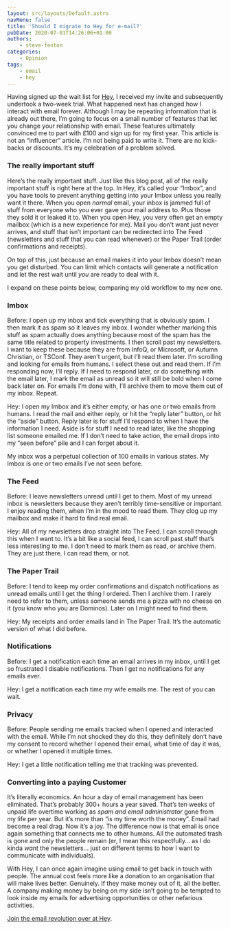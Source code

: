 ```yaml
---
layout: src/layouts/Default.astro
navMenu: false
title: 'Should I migrate to Hey for e-mail?'
pubDate: 2020-07-01T14:26:06+01:00
authors:
    - steve-fenton
categories:
    - Opinion
tags:
    - email
    - hey
---
```


Having signed up the wait list for [Hey](https://hey.com/), I received my invite and subsequently undertook a two-week trial. What happened next has changed how I interact with email forever. Although I may be repeating information that is already out there, I’m going to focus on a small number of features that let you change your relationship with email. These features ultimately convinced me to part with £100 and sign up for my first year. This article is not an “influencer” article. I’m not being paid to write it. There are no kick-backs or discounts. It’s my celebration of a problem solved.

### The really important stuff

Here’s the really important stuff. Just like this blog post, all of the really important stuff is right here at the top. In Hey, it’s called your “Imbox”, and you have tools to prevent anything getting into your Imbox unless you really want it there. When you open *normal* email, your inbox is jammed full of stuff from everyone who you ever gave your mail address to. Plus those they sold it or leaked it to. When you open Hey, you very often get an empty mailbox (which is a new experience for me). Mail you don’t want just never arrives, and stuff that isn’t important can be redirected into The Feed (newsletters and stuff that you can read whenever) or the Paper Trail (order confirmations and receipts).

On top of this, just because an email makes it into your Imbox doesn’t mean you get disturbed. You can limit which contacts will generate a notification and let the rest wait until *you* are ready to deal with it.

I expand on these points below, comparing my old workflow to my new one.

### Imbox

Before: I open up my inbox and tick everything that is obviously spam. I then mark it as spam so it leaves my inbox. I wonder whether marking this stuff as spam actually does anything because most of the spam has the same title related to property investments. I then scroll past my newsletters. I want to keep these because they are from InfoQ, or Microsoft, or Autumn Christian, or TSConf. They aren’t urgent, but I’ll read them later. I’m scrolling and looking for emails from humans. I select these out and read them. If I’m responding now, I’ll reply. If I need to respond later, or do something with the email later, I mark the email as unread so it will still be bold when I come back later on. For emails I’m done with, I’ll archive them to move them out of my inbox. Repeat.

Hey: I open my Imbox and it’s either empty, or has one or two emails from humans. I read the mail and either reply, or hit the “reply later” button, or hit the “aside” button. Reply later is for stuff I’ll respond to when I have the information I need. Aside is for stuff I need to read later, like the shopping list someone emailed me. If I don’t need to take action, the email drops into my “seen before” pile and I can forget about it.

My inbox was a perpetual collection of 100 emails in various states. My Imbox is one or two emails I’ve not seen before.

### The Feed

Before: I leave newsletters unread until I get to them. Most of my unread inbox is newsletters because they aren’t terribly time-sensitive or important. I enjoy reading them, when I’m in the mood to read them. They clog up my mailbox and make it hard to find real email.

Hey: All of my newsletters drop straight into The Feed. I can scroll through this when I want to. It’s a bit like a social feed, I can scroll past stuff that’s less interesting to me. I don’t need to mark them as read, or archive them. They are just there. I can read them, or not.

### The Paper Trail

Before: I tend to keep my order confirmations and dispatch notifications as unread emails until I get the thing I ordered. Then I archive them. I rarely need to refer to them, unless someone sends me a pizza with no cheese on it (you know who you are Dominos). Later on I might need to find them.

Hey: My receipts and order emails land in The Paper Trail. It’s the automatic version of what I did before.

### Notifications

Before: I get a notification each time an email arrives in my inbox, until I get so frustrated I disable notifications. Then I get no notifications for any emails ever.

Hey: I get a notification each time my wife emails me. The rest of you can wait.

### Privacy

Before: People sending me emails tracked when I opened and interacted with the email. While I’m not shocked they do this, they definitely don’t have my consent to record whether I opened their email, what time of day it was, or whether I opened it multiple times.

Hey: I get a little notification telling me that tracking was prevented.

### Converting into a paying Customer

It’s literally economics. An hour a day of email management has been eliminated. That’s probably 300+ hours a year saved. That’s ten weeks of unpaid life overtime working as *spam and email administrator* gone from my life per year. But it’s more than “is my time worth the money”. Email had become a real drag. Now it’s a joy. The difference now is that email is once again something that connects me to other humans. All the automated trash is gone and only the people remain (er, I mean this respectfully… as I do kinda *want* the newsletters… just on different terms to how I want to communicate with individuals).

With Hey, I can once again imagine using email to get back in touch with people. The annual cost feels more like a donation to an organisation that will make lives better. Genuinely. If they make money out of it, all the better. A company making money by being on my side isn’t going to be tempted to look inside my emails for advertising opportunities or other nefarious activities.

[Join the email revolution over at Hey](https://hey.com/).